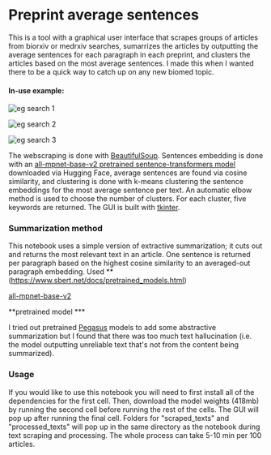 # Preprint average sentences
This is a tool with a graphical user interface that scrapes groups of articles from biorxiv or medrxiv searches, sumarrizes the articles by outputting the average sentences for each paragraph in each preprint, and clusters the articles based on the most average sentences. I made this when I wanted there to be a quick way to catch up on any new biomed topic. 

#### In-use example:
![eg search 1](https://user-images.githubusercontent.com/68296887/134078645-c7ba8a72-aa70-48fe-9894-8d5b3489ad4f.png)

![eg search 2](https://user-images.githubusercontent.com/68296887/134078656-af488441-df05-4382-a1cd-7ae4a012a2ce.png)

![eg search 3](https://user-images.githubusercontent.com/68296887/134078745-c929c9e6-8c2d-4467-b340-1abe916b6120.png)




The webscraping is done with [BeautifulSoup](https://www.crummy.com/software/BeautifulSoup/bs4/doc/). Sentences embedding is done with an [all-mpnet-base-v2 pretrained sentence-transformers model](https://huggingface.co/sentence-transformers/stsb-mpnet-base-v2) downloaded via Hugging Face, average sentences are found via cosine similarity, and clustering is done with k-means clustering the sentence embeddings for the most average sentence per text. An automatic elbow method is used to choose the number of clusters. For each cluster, five keywords are returned. The GUI is built with [tkinter](https://tkdocs.com/). 


### Summarization method
This notebook uses a simple version of extractive summarization; it cuts out and returns the most relevant text in an article. One sentence is returned per paragraph based on the highest cosine similarity to an averaged-out paragraph embedding.
Used **(https://www.sbert.net/docs/pretrained_models.html)

[all-mpnet-base-v2](https://www.sbert.net/docs/pretrained_models.html)

**pretrained model ***

I tried out pretrained [Pegasus](https://huggingface.co/transformers/model_doc/pegasus.html) models to add some abstractive summarization but I found that there was too much text hallucination (i.e. the model outputting unreliable text that's not from the content being summarized).

### Usage
If you would like to use this notebook you will need to first install all of the dependencies for the first cell. Then, download the model weights (418mb) by running the second cell before running the rest of the cells. The GUI will pop up after running the final cell. Folders for "scraped_texts" and "processed_texts" will pop up in the same directory as the notebook during text scraping and processing. The whole process can take 5-10 min per 100 articles.
